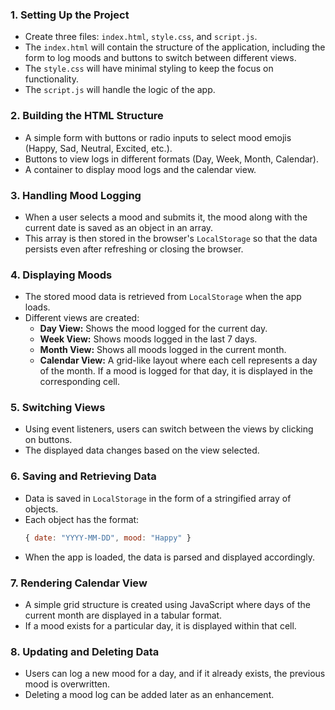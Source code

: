 

### 1. **Setting Up the Project**
- Create three files: `index.html`, `style.css`, and `script.js`.
- The `index.html` will contain the structure of the application, including the form to log moods and buttons to switch between different views.
- The `style.css` will have minimal styling to keep the focus on functionality.
- The `script.js` will handle the logic of the app.

### 2. **Building the HTML Structure**
- A simple form with buttons or radio inputs to select mood emojis (Happy, Sad, Neutral, Excited, etc.).
- Buttons to view logs in different formats (Day, Week, Month, Calendar).
- A container to display mood logs and the calendar view.

### 3. **Handling Mood Logging**
- When a user selects a mood and submits it, the mood along with the current date is saved as an object in an array.
- This array is then stored in the browser's `LocalStorage` so that the data persists even after refreshing or closing the browser.

### 4. **Displaying Moods**
- The stored mood data is retrieved from `LocalStorage` when the app loads.
- Different views are created:
  - **Day View:** Shows the mood logged for the current day.
  - **Week View:** Shows moods logged in the last 7 days.
  - **Month View:** Shows all moods logged in the current month.
  - **Calendar View:** A grid-like layout where each cell represents a day of the month. If a mood is logged for that day, it is displayed in the corresponding cell.

### 5. **Switching Views**
- Using event listeners, users can switch between the views by clicking on buttons.
- The displayed data changes based on the view selected.

### 6. **Saving and Retrieving Data**
- Data is saved in `LocalStorage` in the form of a stringified array of objects.
- Each object has the format:
  ```javascript
  { date: "YYYY-MM-DD", mood: "Happy" }
  ```
- When the app is loaded, the data is parsed and displayed accordingly.

### 7. **Rendering Calendar View**
- A simple grid structure is created using JavaScript where days of the current month are displayed in a tabular format.
- If a mood exists for a particular day, it is displayed within that cell.

### 8. **Updating and Deleting Data**
- Users can log a new mood for a day, and if it already exists, the previous mood is overwritten.
- Deleting a mood log can be added later as an enhancement.
